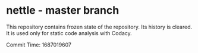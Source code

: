 # nettle - master branch

This repository contains frozen state of the repository.
Its history is cleared. It is used only for static code
analysis with Codacy.

Commit Time: 1687019607